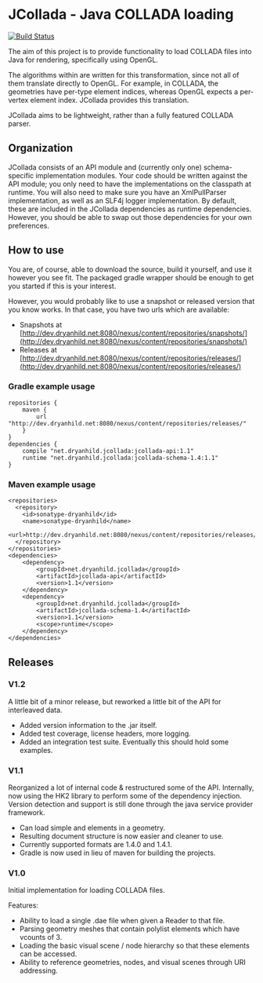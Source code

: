 # JCollada - Java COLLADA loading

[![Build Status](http://jenkins.dryanhild.net:8080/jenkins/job/JCollada/badge/icon)](http://dev.dryanhild.net:8080/jenkins/job/JCollada/)


The aim of this project is to provide functionality to load COLLADA files into Java for rendering, specifically using OpenGL.

The algorithms within are written for this transformation, since not all of them translate directly to OpenGL. For
example, in COLLADA, the geometries have per-type element indices, whereas OpenGL expects a per-vertex element index.
JCollada provides this translation.

JCollada aims to be lightweight, rather than a fully featured COLLADA parser.

## Organization

JCollada consists of an API module and (currently only one) schema-specific implementation modules. Your code should be written against the API module; you only need to have the implementations on the classpath at runtime. You will also need to make sure you have an XmlPullParser implementation, as well as an SLF4j logger implementation. By default, these are included in the JCollada dependencies as runtime dependencies. However, you should be able to swap out those dependencies for your own preferences.

## How to use

You are, of course, able to download the source, build it yourself, and use it however you see fit. The packaged gradle wrapper should be enough to get you started if this is your interest.

However, you would probably like to use a snapshot or released version that you know works. In that case, you have two urls which are available:

- Snapshots at [http://dev.dryanhild.net:8080/nexus/content/repositories/snapshots/](http://dev.dryanhild.net:8080/nexus/content/repositories/snapshots/)
- Releases at [http://dev.dryanhild.net:8080/nexus/content/repositories/releases/](http://dev.dryanhild.net:8080/nexus/content/repositories/releases/)

### Gradle example usage

    repositories {
        maven {
            url "http://dev.dryanhild.net:8080/nexus/content/repositories/releases/"
        }
    }
    dependencies {
        compile "net.dryanhild.jcollada:jcollada-api:1.1"
        runtime "net.dryanhild.jcollada:jcollada-schema-1.4:1.1"
    }

### Maven example usage

    <repositories>
      <repository>
        <id>sonatype-dryanhild</id>
        <name>sonatype-dryanhild</name>
        <url>http://dev.dryanhild.net:8080/nexus/content/repositories/releases/</url>
      </repository>
    </repositories>
    <dependencies>
        <dependency>
            <groupId>net.dryanhild.jcollada</groupId>
            <artifactId>jcollada-api</artifactId>
            <version>1.1</version>
        </dependency>
        <dependency>
            <groupId>net.dryanhild.jcollada</groupId>
            <artifactId>jcollada-schema-1.4</artifactId>
            <version>1.1</version>
            <scope>runtime</scope>
        </dependency>
    </dependencies>

## Releases

### V1.2
A little bit of a minor release, but reworked a little bit of the API for interleaved data.

- Added version information to the .jar itself.
- Added test coverage, license headers, more logging.
- Added an integration test suite. Eventually this should hold some examples.

### V1.1
Reorganized a lot of internal code & restructured some of the API. Internally, now using the HK2 library to perform
some of the dependency injection. Version detection and support is still done through the java service provider
framework.

- Can load simple <polylist> and <triangles> elements in a geometry.
- Resulting document structure is now easier and cleaner to use.
- Currently supported formats are 1.4.0 and 1.4.1.
- Gradle is now used in lieu of maven for building the projects.

### V1.0
Initial implementation for loading COLLADA files.

Features:

- Ability to load a single .dae file when given a Reader to that file.
- Parsing geometry meshes that contain polylist elements which have vcounts of 3.
- Loading the basic visual scene / node hierarchy so that these elements can be accessed.
- Ability to reference geometries, nodes, and visual scenes through URI addressing.
